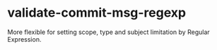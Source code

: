 # validate-commit-msg-regexp
More flexible for setting scope, type and subject limitation by Regular Expression.
